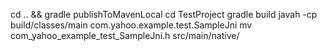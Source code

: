 
cd .. && gradle publishToMavenLocal
cd TestProject
gradle build
javah -cp build/classes/main com.yahoo.example.test.SampleJni
mv com_yahoo_example_test_SampleJni.h src/main/native/
